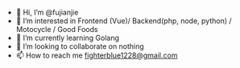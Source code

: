 - 👋 Hi, I’m @fujianjie
- 👀 I’m interested in  Frontend (Vue)/ Backend(php, node, python) / Motocycle / Good Foods
- 🌱 I’m currently learning Golang
- 💞️ I’m looking to collaborate on nothing
- 📫 How to reach me fighterblue1228@gmail.com

<!---
fujianjie/fujianjie is a ✨ special ✨ repository because its `README.md` (this file) appears on your GitHub profile.
You can click the Preview link to take a look at your changes.
--->
